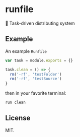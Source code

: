 # runfile

🚧 Task-driven distributing system

## Example

An example `Runfile`

```javascript
var task = module.exports = {}

task.clean = () => {
  rm('-rf', 'testFolder')
  rm('-rf', 'testSource')
}
```

then in your favorite terminal:

```bash
run clean
```

## License

MIT.
